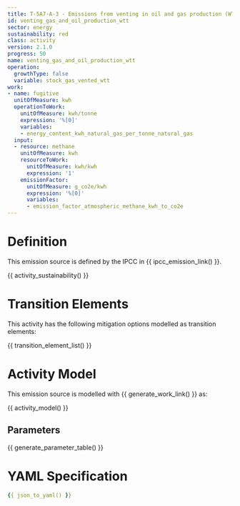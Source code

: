 ```yaml
---
title: T-5A7-A-3 - Emissions from venting in oil and gas production (WTT)
id: venting_gas_and_oil_production_wtt
sector: energy
sustainability: red
class: activity
version: 2.1.0
progress: 50
name: venting_gas_and_oil_production_wtt
operation:
  growthType: false
  variable: stock_gas_vented_wtt
work:
- name: fugitive
  unitOfMeasure: kwh
  operationToWork:
    unitOfMeasure: kwh/tonne
    expression: '%[0]'
    variables:
    - energy_content_kwh_natural_gas_per_tonne_natural_gas
  input:
  - resource: methane
    unitOfMeasure: kwh
    resourceToWork:
      unitOfMeasure: kwh/kwh
      expression: '1'
    emissionFactor:
      unitOfMeasure: g_co2e/kwh
      expression: '%[0]'
      variables:
      - emission_factor_atmospheric_methane_kwh_to_co2e
---
```

# Definition
This emission source is defined by the IPCC in {{ ipcc_emission_link() }}.


{{ activity_sustainability() }}

# Transition Elements

This activity has the following mitigation options modelled as transition elements:

{{ transition_element_list() }}

# Activity Model
This emission source is modelled with {{ generate_work_link() }} as:

{{ activity_model() }}

## Parameters

{{ generate_parameter_table() }}

# YAML Specification

```yaml
{{ json_to_yaml() }}
```
